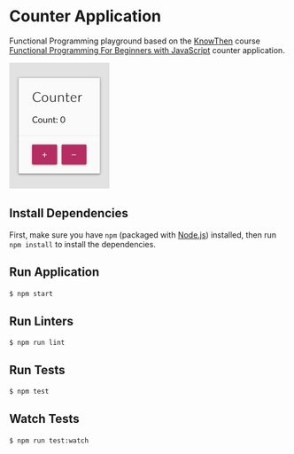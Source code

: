 # Counter Application

Functional Programming playground based on the
[KnowThen](https://courses.knowthen.com) course [Functional Programming For
Beginners with JavaScript](https://courses.knowthen.com/p/functional-programming-for-beginners-with-javascript) counter application.

![Screenshot of the counter app](https://raw.githubusercontent.com/stefanfrede/knowthen-counter/master/screenshot.png)

## Install Dependencies

First, make sure you have `npm` (packaged with
[Node.js](https://nodejs.org)) installed, then run `npm install` to install the
dependencies.

## Run Application

```sh
$ npm start
```

## Run Linters

```
$ npm run lint
```

## Run Tests

```sh
$ npm test
```

## Watch Tests

```sh
$ npm run test:watch
```
